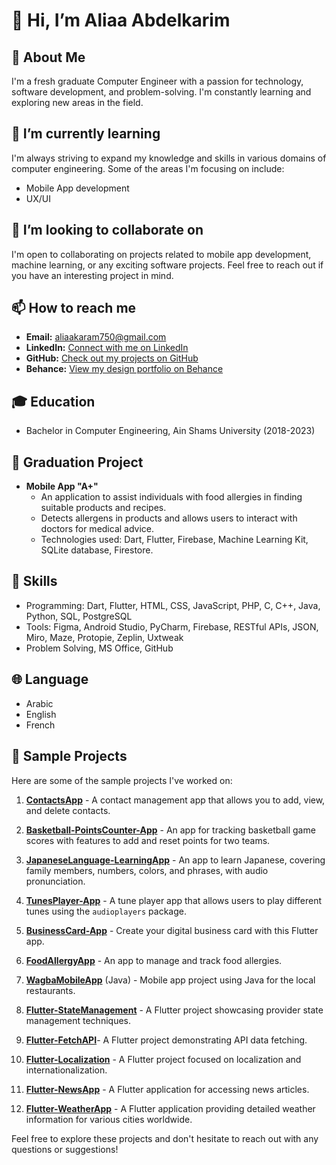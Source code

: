 # 👋 Hi, I’m Aliaa Abdelkarim

## 👀 About Me

I'm a fresh graduate Computer Engineer with a passion for technology, software development, and problem-solving. I'm constantly learning and exploring new areas in the field.

## 🌱 I’m currently learning

I'm always striving to expand my knowledge and skills in various domains of computer engineering. Some of the areas I'm focusing on include:

- Mobile App development
- UX/UI

## 💞️ I’m looking to collaborate on

I'm open to collaborating on projects related to mobile app development, machine learning, or any exciting software projects. Feel free to reach out if you have an interesting project in mind.

## 📫 How to reach me

- **Email:** aliaakaram750@gmail.com
- **LinkedIn:** [Connect with me on LinkedIn](https://www.linkedin.com/in/aliaa-abdelkarim-574262223/)
- **GitHub:** [Check out my projects on GitHub](https://github.com/AliaaAbdelkarimBastawy)
- **Behance:** [View my design portfolio on Behance](https://www.behance.net/aliaakaram1)

## 🎓 Education

- Bachelor in Computer Engineering, Ain Shams University (2018-2023)

## 🚀 Graduation Project

- **Mobile App "A+"**
  - An application to assist individuals with food allergies in finding suitable products and recipes.
  - Detects allergens in products and allows users to interact with doctors for medical advice.
  - Technologies used: Dart, Flutter, Firebase, Machine Learning Kit, SQLite database, Firestore.

## 🔧 Skills

- Programming: Dart, Flutter, HTML, CSS, JavaScript, PHP, C, C++, Java, Python, SQL, PostgreSQL
- Tools: Figma, Android Studio, PyCharm, Firebase, RESTful APIs, JSON, Miro, Maze, Protopie, Zeplin, Uxtweak
- Problem Solving, MS Office, GitHub

## 🌐 Language

- Arabic
- English
- French

## 💼 Sample Projects

Here are some of the sample projects I've worked on:

1. **[ContactsApp](https://github.com/AliaaAbdelkarimBastawy/ContactsApp)** - A contact management app that allows you to add, view, and delete contacts.

2. **[Basketball-PointsCounter-App](https://github.com/AliaaAbdelkarimBastawy/Basketball-PointsCounter-App)** - An app for tracking basketball game scores with features to add and reset points for two teams.

3. **[JapaneseLanguage-LearningApp](https://github.com/AliaaAbdelkarimBastawy/JapaneseLanguage-LearningApp)**  - An app to learn Japanese, covering family members, numbers, colors, and phrases, with audio pronunciation.

4. **[TunesPlayer-App](https://github.com/AliaaAbdelkarimBastawy/TunesPlayer-App)** - A tune player app that allows users to play different tunes using the `audioplayers` package.

5. **[BusinessCard-App](https://github.com/AliaaAbdelkarimBastawy/BusinessCard-App)**  - Create your digital business card with this Flutter app.

6. **[FoodAllergyApp](https://github.com/AliaaAbdelkarimBastawy/FoodAllergyApp)**  - An app to manage and track food allergies.

7. **[WagbaMobileApp](https://github.com/AliaaAbdelkarimBastawy/WagbaMobileApp)** (Java) - Mobile app project using Java for the local restaurants.

8. **[Flutter-StateManagement](https://github.com/AliaaAbdelkarimBastawy/Flutter-StateManagement)** - A Flutter project showcasing provider state management techniques.

9. **[Flutter-FetchAPI](https://github.com/AliaaAbdelkarimBastawy/Flutter-FetchAPI)**- A Flutter project demonstrating API data fetching.

10. **[Flutter-Localization](https://github.com/AliaaAbdelkarimBastawy/Flutter-Localization)** - A Flutter project focused on localization and internationalization.
    
11. **[Flutter-NewsApp](https://github.com/AliaaAbdelkarimBastawy/NewsApp.git)** - A Flutter application for accessing news articles.
    
12. **[Flutter-WeatherApp](https://github.com/AliaaAbdelkarimBastawy/WeatherApp.git)**  - A Flutter application providing detailed weather information for various cities worldwide.

Feel free to explore these projects and don't hesitate to reach out with any questions or suggestions!





